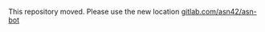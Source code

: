 This repository moved. Please use the new location [gitlab.com/asn42/asn-bot](https://gitlab.com/asn42/asn-bot)
